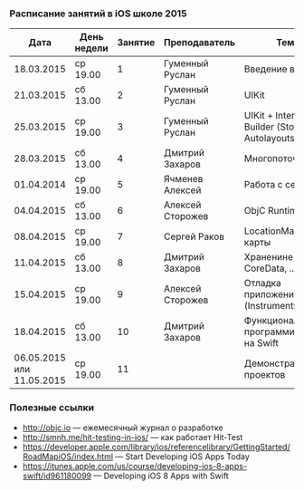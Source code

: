 ### Расписание занятий в iOS школе 2015

| Дата | День недели | Занятие	| Преподаватель |	Тема |
| -------- | --------------- | --- | --------------- | -------- |
|18.03.2015| ср 19.00 |	1	| Гуменный Руслан |	Введение в Obj-C |
|21.03.2015| сб 13.00	| 2	| Гуменный Руслан	| UIKit |
|25.03.2015| ср 19.00	| 3	| Гуменный Руслан	| UIKit + Interface Builder (Storyboard, Autolayouts, ...) |
|28.03.2015| сб 13.00	| 4	| Дмитрий Захаров	| Многопоточность |
|01.04.2014| ср 19.00	| 5	| Ячменев Алексей	| Работа с сетью |
|04.04.2015| сб 13.00	| 6	| Алексей Сторожев | ObjC Runtime |
|08.04.2015| ср 19.00	| 7	| Сергей Раков | LocationManger и карты |
|11.04.2015| сб 13.00	| 8	| Дмитрий Захаров	| Храненине данных. CoreData, ... |
|15.04.2015| ср 19.00	| 9	| Алексей Сторожев | Отладка приложений (Instruments) |
|18.04.2015| сб 13.00	| 10	| Дмитрий Захаров | Функциональное программирование на Swift |
|06.05.2015 или 11.05.2015| ср 19.00	| 11 | |Демонстрация проектов | |

### Полезные ссылки

* http://objc.io — ежемесячный журнал о разработке
* http://smnh.me/hit-testing-in-ios/ — как работает Hit-Test
* https://developer.apple.com/library/ios/referencelibrary/GettingStarted/RoadMapiOS/index.html — Start Developing iOS Apps Today
* https://itunes.apple.com/us/course/developing-ios-8-apps-swift/id961180099 — Developing iOS 8 Apps with Swift
